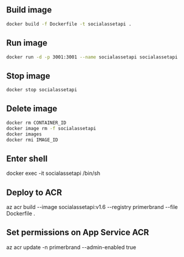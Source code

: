 ## Build image

```bash
docker build -f Dockerfile -t socialassetapi .
```

## Run image

```bash
docker run -d -p 3001:3001 --name socialassetapi socialassetapi

```

## Stop image

```bash
docker stop socialassetapi
```

## Delete image

```bash
docker rm CONTAINER_ID
docker image rm -f socialassetapi
docker images
docker rmi IMAGE_ID
```

## Enter shell

docker exec -it socialassetapi /bin/sh

## Deploy to ACR

az acr build --image socialassetapi:v1.6 --registry primerbrand --file Dockerfile .

## Set permissions on App Service ACR

az acr update -n primerbrand --admin-enabled true
